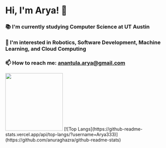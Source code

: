 # Hi, I'm Arya! 👋
### 📚 I'm currently studying Computer Science at UT Austin
### 💭 I'm interested in Robotics, Software Development, Machine Learning, and Cloud Computing
### 📫 How to reach me: anantula.arya@gmail.com

<img height="180em" src="https://github-readme-stats.vercel.app/api?username=Arya333&show_icons=true&hide_border=true&&count_private=true&include_all_commits=true" />
[![Top Langs](https://github-readme-stats.vercel.app/api/top-langs/?username=Arya333)](https://github.com/anuraghazra/github-readme-stats)

<!--
**Arya333/Arya333** is a ✨ _special_ ✨ repository because its `README.md` (this file) appears on your GitHub profile.

Here are some ideas to get you started:

- 🔭 I’m currently working on ...
- 🌱 I’m currently learning ...
- 👯 I’m looking to collaborate on ...
- 🤔 I’m looking for help with ...
- 💬 Ask me about ...
- 📫 How to reach me: ...
- 😄 Pronouns: ...
- ⚡ Fun fact: ...
-->
